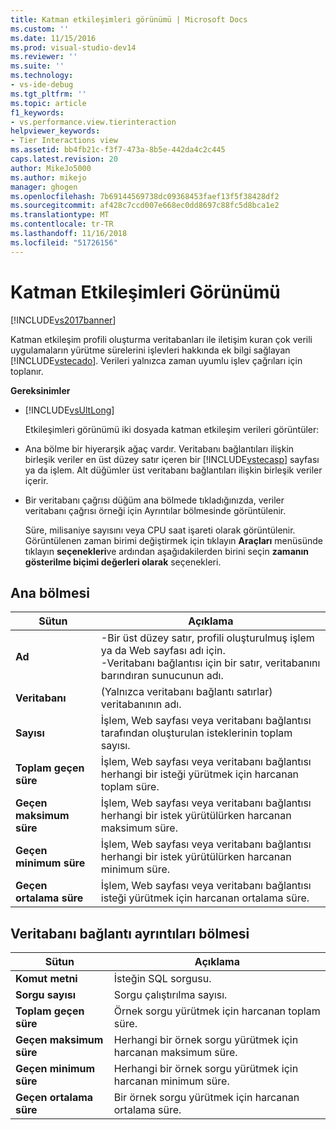 ```yaml
---
title: Katman etkileşimleri görünümü | Microsoft Docs
ms.custom: ''
ms.date: 11/15/2016
ms.prod: visual-studio-dev14
ms.reviewer: ''
ms.suite: ''
ms.technology:
- vs-ide-debug
ms.tgt_pltfrm: ''
ms.topic: article
f1_keywords:
- vs.performance.view.tierinteraction
helpviewer_keywords:
- Tier Interactions view
ms.assetid: bb4fb21c-f3f7-473a-8b5e-442da4c2c445
caps.latest.revision: 20
author: MikeJo5000
ms.author: mikejo
manager: ghogen
ms.openlocfilehash: 7b69144569738dc09368453faef13f5f38428df2
ms.sourcegitcommit: af428c7ccd007e668ec0dd8697c88fc5d8bca1e2
ms.translationtype: MT
ms.contentlocale: tr-TR
ms.lasthandoff: 11/16/2018
ms.locfileid: "51726156"
---
```

# <a name="tier-interactions-view"></a>Katman Etkileşimleri Görünümü
[!INCLUDE[vs2017banner](../includes/vs2017banner.md)]

Katman etkileşim profili oluşturma veritabanları ile iletişim kuran çok verili uygulamaların yürütme sürelerini işlevleri hakkında ek bilgi sağlayan [!INCLUDE[vstecado](../includes/vstecado-md.md)]. Verileri yalnızca zaman uyumlu işlev çağrıları için toplanır.  
  
 **Gereksinimler**  
  
- [!INCLUDE[vsUltLong](../includes/vsultlong-md.md)]  
  
  Etkileşimleri görünümü iki dosyada katman etkileşim verileri görüntüler:  
  
- Ana bölme bir hiyerarşik ağaç vardır. Veritabanı bağlantıları ilişkin birleşik veriler en üst düzey satır içeren bir [!INCLUDE[vstecasp](../includes/vstecasp-md.md)] sayfası ya da işlem. Alt düğümler üst veritabanı bağlantıları ilişkin birleşik veriler içerir.  
  
- Bir veritabanı çağrısı düğüm ana bölmede tıkladığınızda, veriler veritabanı çağrısı örneği için Ayrıntılar bölmesinde görüntülenir.  
  
  Süre, milisaniye sayısını veya CPU saat işareti olarak görüntülenir. Görüntülenen zaman birimi değiştirmek için tıklayın **Araçları** menüsünde tıklayın **seçenekleri**ve ardından aşağıdakilerden birini seçin **zamanın gösterilme biçimi değerleri olarak** seçenekleri.  
  
## <a name="master-pane"></a>Ana bölmesi  
  
|Sütun|Açıklama|  
|------------|-----------------|  
|**Ad**|-Bir üst düzey satır, profili oluşturulmuş işlem ya da Web sayfası adı için.<br />-Veritabanı bağlantısı için bir satır, veritabanını barındıran sunucunun adı.|  
|**Veritabanı**|(Yalnızca veritabanı bağlantı satırlar) veritabanının adı.|  
|**Sayısı**|İşlem, Web sayfası veya veritabanı bağlantısı tarafından oluşturulan isteklerinin toplam sayısı.|  
|**Toplam geçen süre**|İşlem, Web sayfası veya veritabanı bağlantısı herhangi bir isteği yürütmek için harcanan toplam süre.|  
|**Geçen maksimum süre**|İşlem, Web sayfası veya veritabanı bağlantısı herhangi bir istek yürütülürken harcanan maksimum süre.|  
|**Geçen minimum süre**|İşlem, Web sayfası veya veritabanı bağlantısı herhangi bir istek yürütülürken harcanan minimum süre.|  
|**Geçen ortalama süre**|İşlem, Web sayfası veya veritabanı bağlantısı isteği yürütmek için harcanan ortalama süre.|  
  
## <a name="database-connection-details-pane"></a>Veritabanı bağlantı ayrıntıları bölmesi  
  
|Sütun|Açıklama|  
|------------|-----------------|  
|**Komut metni**|İsteğin SQL sorgusu.|  
|**Sorgu sayısı**|Sorgu çalıştırılma sayısı.|  
|**Toplam geçen süre**|Örnek sorgu yürütmek için harcanan toplam süre.|  
|**Geçen maksimum süre**|Herhangi bir örnek sorgu yürütmek için harcanan maksimum süre.|  
|**Geçen minimum süre**|Herhangi bir örnek sorgu yürütmek için harcanan minimum süre.|  
|**Geçen ortalama süre**|Bir örnek sorgu yürütmek için harcanan ortalama süre.|



